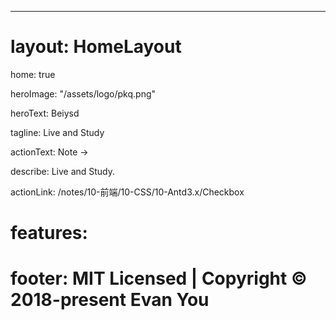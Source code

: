 ---

# layout: HomeLayout

home: true

heroImage: "/assets/logo/pkq.png"

heroText: Beiysd

tagline: Live and Study

actionText: Note →

describe: Live and Study.

actionLink: /notes/10-前端/10-CSS/10-Antd3.x/Checkbox

# features:

# footer: MIT Licensed | Copyright © 2018-present Evan You

